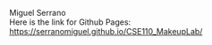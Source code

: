 Miguel Serrano \
Here is the link for Github Pages: https://serranomiguel.github.io/CSE110_MakeupLab/

